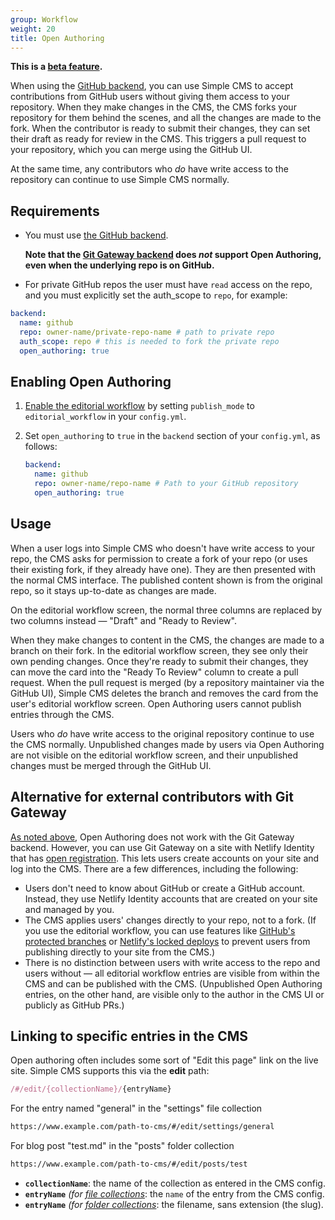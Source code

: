 ```yaml
---
group: Workflow
weight: 20
title: Open Authoring
---
```

**This is a [beta feature](/docs/beta-features#open-authoring).**

When using the [GitHub backend](/docs/github-backend), you can use Simple CMS to accept contributions from GitHub users without giving them access to your repository. When they make changes in the CMS, the CMS forks your repository for them behind the scenes, and all the changes are made to the fork. When the contributor is ready to submit their changes, they can set their draft as ready for review in the CMS. This triggers a pull request to your repository, which you can merge using the GitHub UI.

At the same time, any contributors who *do* have write access to the repository can continue to use Simple CMS normally.

## Requirements

* You must use [the GitHub backend](/docs/github-backend).

  **Note that the [Git Gateway backend](/docs/git-gateway-backend/#git-gateway-with-netlify-identity) does *not* support Open Authoring, even when the underlying repo is on GitHub.**
* For private GitHub repos the user must have `read` access on the repo, and you must explicitly set the auth_scope to `repo`, for example:

```yaml
backend:
  name: github
  repo: owner-name/private-repo-name # path to private repo
  auth_scope: repo # this is needed to fork the private repo
  open_authoring: true
``` 

## Enabling Open Authoring

1. [Enable the editorial workflow](/docs/configuration-options/#publish-mode) by setting `publish_mode` to `editorial_workflow` in your `config.yml`.
2. Set `open_authoring` to `true` in the `backend` section of your `config.yml`, as follows:

   ```yaml
   backend:
     name: github
     repo: owner-name/repo-name # Path to your GitHub repository
     open_authoring: true
   ```

## Usage

When a user logs into Simple CMS who doesn't have write access to your repo, the CMS asks for permission to create a fork of your repo (or uses their existing fork, if they already have one). They are then presented with the normal CMS interface. The published content shown is from the original repo, so it stays up-to-date as changes are made.

On the editorial workflow screen, the normal three columns are replaced by two columns instead — "Draft" and "Ready to Review".

When they make changes to content in the CMS, the changes are made to a branch on their fork. In the editorial workflow screen, they see only their own pending changes. Once they're ready to submit their changes, they can move the card into the "Ready To Review" column to create a pull request. When the pull request is merged (by a repository maintainer via the GitHub UI), Simple CMS deletes the branch and removes the card from the user's editorial workflow screen. Open Authoring users cannot publish entries through the CMS.

Users who *do* have write access to the original repository continue to use the CMS normally. Unpublished changes made by users via Open Authoring are not visible on the editorial workflow screen, and their unpublished changes must be merged through the GitHub UI.

## Alternative for external contributors with Git Gateway

[As noted above](#requirements), Open Authoring does not work with the Git Gateway backend. However, you can use Git Gateway on a site with Netlify Identity that has [open registration](https://www.netlify.com/docs/identity/#adding-identity-users). This lets users create accounts on your site and log into the CMS. There are a few differences, including the following:

* Users don't need to know about GitHub or create a GitHub account. Instead, they use Netlify Identity accounts that are created on your site and managed by you.
* The CMS applies users' changes directly to your repo, not to a fork. (If you use the editorial workflow, you can use features like [GitHub's protected branches](https://help.github.com/en/articles/about-protected-branches) or [Netlify's locked deploys](https://www.netlify.com/docs/locked-deploys/) to prevent users from publishing directly to your site from the CMS.)
* There is no distinction between users with write access to the repo and users without — all editorial workflow entries are visible from within the CMS and can be published with the CMS. (Unpublished Open Authoring entries, on the other hand, are visible only to the author in the CMS UI or publicly as GitHub PRs.)

## Linking to specific entries in the CMS

Open authoring often includes some sort of "Edit this page" link on the live site. Simple CMS supports this via the **edit** path:

```js
/#/edit/{collectionName}/{entryName}
```

For the entry named "general" in the "settings" file collection

```html
https://www.example.com/path-to-cms/#/edit/settings/general
```

For blog post "test.md" in the "posts" folder collection

```html
https://www.example.com/path-to-cms/#/edit/posts/test
```

* **`collectionName`**: the name of the collection as entered in the CMS config.
* **`entryName`** *(for [file collections](/docs/collection-types/#file-collections)*: the `name` of the entry from the CMS config.
* **`entryName`** *(for [folder collections](/docs/collection-types/#folder-collections)*: the filename, sans extension (the slug).